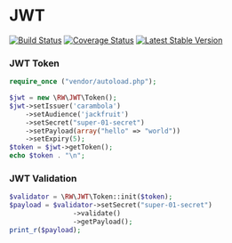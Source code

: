 # JWT
[![Build Status](https://travis-ci.org/revenuewire/jwt.svg?branch=master)](https://travis-ci.org/revenuewire/jwt)
[![Coverage Status](https://coveralls.io/repos/github/revenuewire/jwt/badge.svg?branch=master)](https://coveralls.io/github/revenuewire/jwt?branch=master)
[![Latest Stable Version](https://poser.pugx.org/revenuewire/jwt/v/stable)](https://packagist.org/packages/revenuewire/jwt)
### JWT Token
```php
require_once ("vendor/autoload.php");

$jwt = new \RW\JWT\Token();
$jwt->setIssuer('carambola')
    ->setAudience('jackfruit')
    ->setSecret("super-01-secret")
    ->setPayload(array("hello" => "world"))
    ->setExpiry(5);
$token = $jwt->getToken();
echo $token . "\n";
```

### JWT Validation
```php
$validator = \RW\JWT\Token::init($token);
$payload = $validator->setSecret("super-01-secret")
                ->validate()
                ->getPayload();
print_r($payload);
```